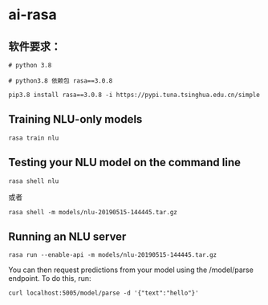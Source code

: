# ai-rasa

## 软件要求：
```
# python 3.8

# python3.8 依赖包 rasa==3.0.8

pip3.8 install rasa==3.0.8 -i https://pypi.tuna.tsinghua.edu.cn/simple
```

## Training NLU-only models

```
rasa train nlu
```

## Testing your NLU model on the command line

```
rasa shell nlu
```

或者 

```
rasa shell -m models/nlu-20190515-144445.tar.gz
```

## Running an NLU server

```
rasa run --enable-api -m models/nlu-20190515-144445.tar.gz
```

You can then request predictions from your model using the /model/parse endpoint. To do this, run:

```
curl localhost:5005/model/parse -d '{"text":"hello"}'
```



